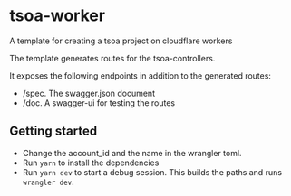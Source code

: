 # tsoa-worker

A template for creating a tsoa project on cloudflare workers

The template generates routes for the tsoa-controllers.

It exposes the following endpoints in addition to the generated routes:

- /spec. The swagger.json document
- /doc. A swagger-ui for testing the routes

## Getting started

- Change the account_id and the name in the wrangler toml.
- Run `yarn` to install the dependencies
- Run `yarn dev` to start a debug session. This builds the paths and runs `wrangler dev`.
